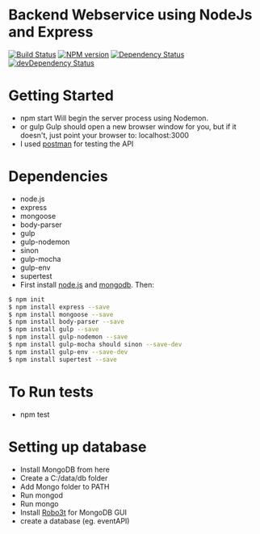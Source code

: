 # Backend Webservice using NodeJs and Express
[![Build Status](https://travis-ci.org/swagger-api/swagger-ui.svg?branch=master)](https://travis-ci.org/swagger-api/swagger-ui)
[![NPM version](https://badge.fury.io/js/swagger-ui.svg)](http://badge.fury.io/js/swagger-ui)
[![Dependency Status](https://david-dm.org/swagger-api/swagger-ui/status.svg)](https://david-dm.org/swagger-api/swagger-ui)
[![devDependency Status](https://david-dm.org/swagger-api/swagger-ui/dev-status.svg)](https://david-dm.org/swagger-api/swagger-ui#info=devDependencies)
# Getting Started
* npm start Will begin the server process using Nodemon.
* or gulp
Gulp should open a new browser window for you, but if it doesn't, just point your browser to:
localhost:3000
* I used [postman](https://www.getpostman.com/) for testing the API

# Dependencies
* node.js
* express
* mongoose
* body-parser
* gulp
* gulp-nodemon
* sinon
* gulp-mocha
* gulp-env
* supertest
* First install [node.js](http://nodejs.org/) and [mongodb](https://www.mongodb.org/downloads). Then:

```sh
$ npm init
$ npm install express --save
$ npm install mongoose --save
$ npm install body-parser --save
$ npm install gulp --save
$ npm install gulp-nodemon --save
$ npm install gulp-mocha should sinon --save-dev
$ npm install gulp-env --save-dev
$ npm install supertest --save
```

# To Run tests
* npm test

# Setting up database

* Install MongoDB from here
* Create a C:/data/db folder
* Add Mongo folder to PATH
* Run mongod
* Run mongo
* Install [Robo3t](https://robomongo.org/) for MongoDB GUI
* create a database (eg. eventAPI)
 
